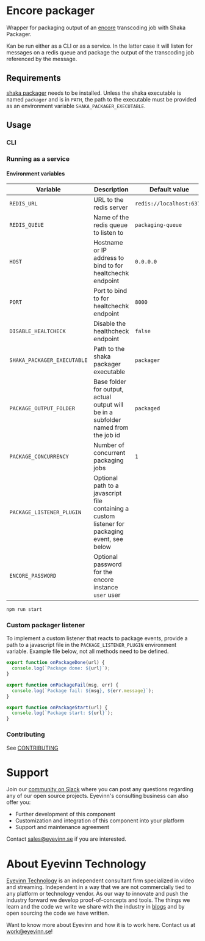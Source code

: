 # Encore packager

Wrapper for packaging output of an [encore](https://github.com/svt/encore) transcoding job with Shaka Packager.

Kan be run either as a CLI or as a service. In the latter case it will listen for messages on a redis queue and
package the output of the transcoding job referenced by the message.

## Requirements

[shaka packager](https://github.com/shaka-project/shaka-packager) needs to be installed. Unless the shaka executable is named `packager` and is in `PATH`, the path to the executable must be provided as an environment variable `SHAKA_PACKAGER_EXECUTABLE`.

## Usage

### CLI

### Running as a service

#### Environment variables

| Variable                    | Description                                                                                  | Default value            |
| --------------------------- | -------------------------------------------------------------------------------------------- | ------------------------ |
| `REDIS_URL`                 | URL to the redis server                                                                      | `redis://localhost:6379` |
| `REDIS_QUEUE`               | Name of the redis queue to listen to                                                         | `packaging-queue`        |
| `HOST`                      | Hostname or IP address to bind to for healtchechk endpoint                                   | `0.0.0.0`                |
| `PORT`                      | Port to bind to for healtchechk endpoint                                                     | `8000`                   |
| `DISABLE_HEALTCHECK`        | Disable the healthcheck endpoint                                                             | `false`                  |
| `SHAKA_PACKAGER_EXECUTABLE` | Path to the shaka packager executable                                                        | `packager`               |
| `PACKAGE_OUTPUT_FOLDER`     | Base folder for output, actual output will be in a subfolder named from the job id           | `packaged`               |
| `PACKAGE_CONCURRENCY`       | Number of concurrent packaging jobs                                                          | `1`                      |
| `PACKAGE_LISTENER_PLUGIN`   | Optional path to a javascript file containing a custom listener for packaging event, see below |                          |
| `ENCORE_PASSWORD`           | Optional password for the encore instance `user` user                                        |                          |

```bash
npm run start
```

### Custom packager listener

To implement a custom listener that reacts to package events, provide a path to a javascript file
in the `PACKAGE_LISTENER_PLUGIN` environment variable. Example file below, not all methods need to be defined.

```javascript
export function onPackageDone(url) {
  console.log(`Package done: ${url}`);
}

export function onPackageFail(msg, err) {
  console.log(`Package fail: ${msg}, ${err.message}`);
}

export function onPackageStart(url) {
  console.log(`Package start: ${url}`);
}
```

<!--

## Requirements
Add any external project dependencies such as node.js version etc here

## Installation / Usage

Add clear instructions on how to use the project here

## Development

Add clear instructions on how to start development of the project here

-->

### Contributing

See [CONTRIBUTING](CONTRIBUTING.md)

# Support

Join our [community on Slack](http://slack.streamingtech.se) where you can post any questions regarding any of our open source projects. Eyevinn's consulting business can also offer you:

- Further development of this component
- Customization and integration of this component into your platform
- Support and maintenance agreement

Contact [sales@eyevinn.se](mailto:sales@eyevinn.se) if you are interested.

# About Eyevinn Technology

[Eyevinn Technology](https://www.eyevinntechnology.se) is an independent consultant firm specialized in video and streaming. Independent in a way that we are not commercially tied to any platform or technology vendor. As our way to innovate and push the industry forward we develop proof-of-concepts and tools. The things we learn and the code we write we share with the industry in [blogs](https://dev.to/video) and by open sourcing the code we have written.

Want to know more about Eyevinn and how it is to work here. Contact us at work@eyevinn.se!
